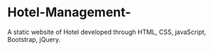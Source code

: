 # Hotel-Management-
A static website of Hotel developed through HTML, CSS, javaScript, Bootstrap, jQuery.
